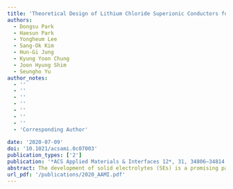 ```yaml
---
title: 'Theoretical Design of Lithium Chloride Superionic Conductors for All-Solid-State High-Voltage Lithium-Ion Batteries'
authors:
  - Dongsu Park
  - Haesun Park
  - Yongheum Lee
  - Sang-Ok Kim
  - Hun-Gi Jung
  - Kyung Yoon Chung
  - Joon Hyung Shim
  - Seungho Yu
author_notes:
  - ''
  - ''
  - ''
  - ''
  - ''
  - ''
  - ''
  - 'Corresponding Author'
  
date: '2020-07-09'
doi: '10.1021/acsami.0c07003'
publication_types: ['2']
publication: '*ACS Applied Materials & Interfaces 12*, 31, 34806–34814 (2020)'
abstract: The development of solid electrolytes (SEs) is a promising pathway to improve the energy density and safety of conventional Li-ion batteries. Several lithium chloride SEs, Li3MCl6 (M = Y, Er, In, and Sc), have gained popularity due to their high ionic conductivity, wide electrochemical window, and good chemical stability. This study systematically investigated 17 Li3MCl6 SEs to identify novel and promising lithium chloride SEs. Calculation results revealed that 12 Li3MCl6 (M = Bi, Dy, Er, Ho, In, Lu, Sc, Sm, Tb, Tl, Tm, and Y) were stable phase with a wide electrochemical stability window and excellent chemical stability against cathode materials and moisture. Li-ion transport properties were examined using bond valence site energy (BVSE) and ab initio molecular dynamics (AIMD) calculation. Li3MCl6 showed the lower migration energy barrier in monoclinic structures, while orthorhombic and trigonal structures exhibited higher energy barriers due to the sluggish diffusion along the two-dimensional path based on the BVSE model. AIMD results confirmed the slower ion migration along the 2D path, exhibiting lower ionic diffusivity and higher activation energy in orthorhombic and trigonal structures. For the further increase of ionic conductivity in monoclinic structures, Li-ion vacancy was formed by the substitution of M3+ with Zr4+. Zr-substituted phase (Li2.5M0.5Zr0.5Cl6, M = In, Sc) exhibited up to a fourfold increase in ionic conductivity. This finding suggested that the optimization of Li vacancy in the Li3MCl6 SEs could lead to superionic Li3MCl6 SEs.
url_pdf: '/publications/2020_AAMI.pdf'
---
```

